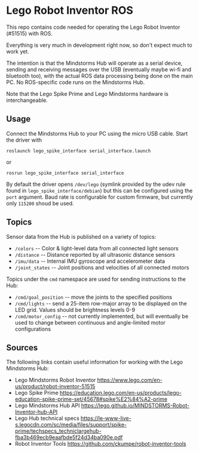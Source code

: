 Lego Robot Inventor ROS
=========================

This repo contains code needed for operating the Lego Robot Inventor (#51515)
with ROS.

Everything is very much in development right now, so don't expect much to
work yet.

The intention is that the Mindstorms Hub will operate as a serial device,
sending and receiving messages over the USB (eventually maybe wi-fi and
bluetooth too), with the actual ROS data processing being done on the main
PC.  No ROS-specific code runs on the Mindstorms Hub.

Note that the Lego Spike Prime and Lego Mindstorms hardware is interchangeable.


Usage
--------

Connect the Mindstorms Hub to your PC using the micro USB cable.  Start the driver with
```
roslaunch lego_spike_interface serial_interface.launch
```
or
```
rosrun lego_spike_interface serial_interface
```

By default the driver opens `/dev/lego` (symlink provided by the udev rule found in `lego_spike_interface/debian`) but
this can be configured using the `port` argument.  Baud rate is configurable for custom firmware, but currently
only `115200` shoud be used.

Topics
--------

Sensor data from the Hub is published on a variety of topics:

- `/colors` -- Color & light-level data from all connected light sensors
- `/distance` -- Distance reported by all ultrasonic distance sensors
- `/imu/data` -- Internal IMU gyroscope and accelerometer data
- `/joint_states` -- Joint positions and velocities of all connected motors

Topics under the `cmd` namespace are used for sending instructions to the Hub:
- `/cmd/goal_position` -- move the joints to the specified positions
- `/cmd/lights` -- send a 25-item row-major array to be displayed on the LED grid. Values should be brightness levels 0-9
- `/cmd/motor_config` -- not currently implemented, but will eventually be used to change between continuous and angle-limited motor configurations


Sources
---------

The following links contain useful information for working with the Lego Mindstorms Hub:

- Lego Mindstorms Robot Inventor https://www.lego.com/en-us/product/robot-inventor-51515
- Lego Spike Prime https://education.lego.com/en-us/products/lego-education-spike-prime-set/45678#spike%E2%84%A2-prime
- Lego Mindstorms Hub API https://lego.github.io/MINDSTORMS-Robot-Inventor-hub-API
- Lego Hub technical specs https://le-www-live-s.legocdn.com/sc/media/files/support/spike-prime/techspecs_techniclargehub-fba3b469ecb9eaafbde5f24d34ba090e.pdf
- Robot Inventor Tools https://github.com/ckumpe/robot-inventor-tools
